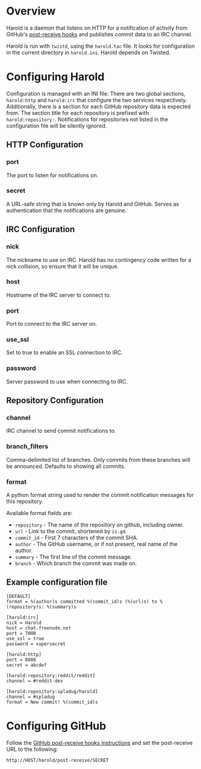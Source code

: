 # Overview

Harold is a daemon that listens on HTTP for a notification of activity from GitHub's [post-receive hooks](http://help.github.com/post-receive-hooks/) and publishes commit data to an IRC channel.

Harold is run with `twistd`, using the `harold.tac` file. It looks for configuration in the current directory in `harold.ini`. Harold depends on Twisted.

# Configuring Harold

Configuration is managed with an INI file. There are two global sections, `harold:http` and `harold:irc` that configure the two services respectively. Additionally, there is a section for each GitHub repository data is expected from. The section title for each repository is prefixed with `harold:repository:`. Notifications for repositories not listed in the configuration file will be silently ignored.

## HTTP Configuration

### port

The port to listen for notifications on.

### secret

A URL-safe string that is known only by Harold and GitHub. Serves as authentication that the notifications are genuine.

## IRC Configuration

### nick

The nickname to use on IRC. Harold has no contingency code written for a nick collision, so ensure that it will be unique.

### host

Hostname of the IRC server to connect to.

### port

Port to connect to the IRC server on.

### use\_ssl

Set to true to enable an SSL connection to IRC.

### password

Server password to use when connecting to IRC.

## Repository Configuration

### channel

IRC channel to send commit notifications to.

### branch\_filters

Comma-delimited list of branches. Only commits from
these branches will be announced. Defaults to showing all commits.

### format

A python format string used to render the commit notification messages for this repository.

Available format fields are:

* `repository` - The name of the repository on github, including owner.
* `url` - Link to the commit, shortened by `is.gd`.
* `commit_id` - First 7 characters of the commit SHA.
* `author` - The GitHub username, or if not present, real name of the author.
* `summary` - The first line of the commit message.
* `branch` - Which branch the commit was made on.

## Example configuration file

    [DEFAULT]
    format = %(author)s committed %(commit_id)s (%(url)s) to %(repository)s: %(summary)s

    [harold:irc]
    nick = Harold
    host = chat.freenode.net
    port = 7000 
    use_ssl = true 
    password = supersecret

    [harold:http]
    port = 8888
    secret = abcdef

    [harold:repository:reddit/reddit]
    channel = #reddit-dev

    [harold:repository:spladug/harold]
    channel = #spladug
    format = New commit! %(commit_id)s

# Configuring GitHub

Follow the [GitHub post-receive hooks instructions](http://help.github.com/post-receive-hooks/) and set the post-receive URL to the following:

    http://HOST/harold/post-receive/SECRET
